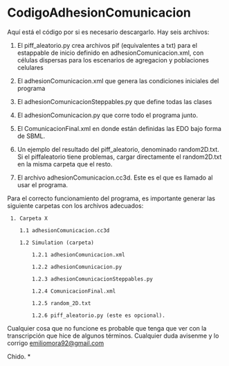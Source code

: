 CodigoAdhesionComunicacion
==========================

Aquí está el código por si es necesario descargarlo. Hay seis archivos: 

1) El piff_aleatorio.py crea archivos pif (equivalentes a txt) para el estappable de inicio definido en adhesionComunicacion.xml, con células dispersas para los escenarios de agregacion y poblaciones celulares

2) El adhesionComunicacion.xml que genera las condiciones iniciales del programa

3) El adhesionComunicacionSteppables.py que define todas las clases

4) El adhesionComunicacion.py que corre todo el programa junto. 

5) El ComunicacionFinal.xml en donde están definidas las EDO bajo forma de SBML.

6) Un ejemplo del resultado del piff_aleatorio, denominado random2D.txt. Si el piffaleatorio tiene problemas, cargar directamente el random2D.txt en la misma carpeta que el resto.

7) El archivo adhesionComunicacion.cc3d. Este es el que es llamado al usar el programa. 

Para el correcto funcionamiento del programa, es importante generar las siguiente carpetas con los archivos adecuados:

     1. Carpeta X
     
        1.1 adhesionComunicacion.cc3d
     
        1.2 Simulation (carpeta)
     
            1.2.1 adhesionComunicacion.xml
     
            1.2.2 adhesionComunicacion.py
     
            1.2.3 adhesionComunicacionSteppables.py
     
            1.2.4 ComunicacionFinal.xml
     
            1.2.5 random_2D.txt
     
            1.2.6 piff_aleatorio.py (este es opcional).
     
     
Cualquier cosa que no funcione es probable que tenga que ver con la transcripción que hice de algunos términos. Cualquier duda avisenme y lo corrigo emiliomora92@gmail.com

Chido. 
           *
